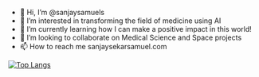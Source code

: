 - 👋 Hi, I’m @sanjaysamuels
- 👀 I’m interested in transforming the field of medicine using AI
- 🌱 I’m currently learning how I can make a positive impact in this world!
- 💞️ I’m looking to collaborate on Medical Science and Space projects
- 📫 How to reach me sanjaysekarsamuel.com

[![Top Langs](https://github-readme-stats.vercel.app/api/top-langs/?username=sanjaysamuels)](https://github.com/sanjaysamuels/github-readme-stats)

<!---
sanjaysamuels/sanjaysamuels is a ✨ special ✨ repository because its `README.md` (this file) appears on your GitHub profile.
You can click the Preview link to take a look at your changes.
--->
